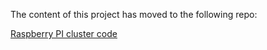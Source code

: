 The content of this project has moved to the following repo:

[Raspberry PI cluster code](https://github.com/eloots/Raspberry-Pi-cluster-code)
